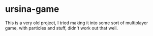 # ursina-game

This is a very old project, I tried making it into some sort of multiplayer game, with particles and stuff, didn't work out that well.
